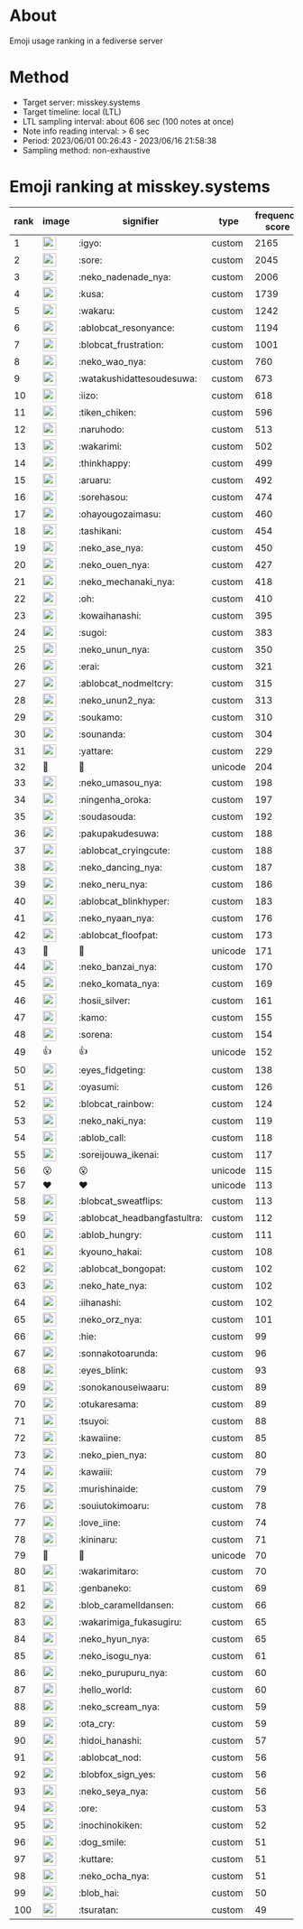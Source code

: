 # About
Emoji usage ranking in a fediverse server

# Method
- Target server: misskey.systems
- Target timeline: local (LTL)
- LTL sampling interval: about 606 sec (100 notes at once)
- Note info reading interval: > 6 sec
- Period: 2023/06/01 00:26:43 - 2023/06/16 21:58:38 
- Sampling method: non-exhaustive

# Emoji ranking at misskey.systems

|rank|image|signifier|type|frequency score|
|----|----|----|----|----|
|1|<img height="24" src="https://misskey.systems/emoji/igyo.webp">|:igyo:|custom|2165|
|2|<img height="24" src="https://misskey.systems/emoji/sore.webp">|:sore:|custom|2045|
|3|<img height="24" src="https://misskey.systems/emoji/neko_nadenade_nya.webp">|:neko_nadenade_nya:|custom|2006|
|4|<img height="24" src="https://misskey.systems/emoji/kusa.webp">|:kusa:|custom|1739|
|5|<img height="24" src="https://misskey.systems/emoji/wakaru.webp">|:wakaru:|custom|1242|
|6|<img height="24" src="https://misskey.systems/emoji/ablobcat_resonyance.webp">|:ablobcat_resonyance:|custom|1194|
|7|<img height="24" src="https://misskey.systems/emoji/blobcat_frustration.webp">|:blobcat_frustration:|custom|1001|
|8|<img height="24" src="https://misskey.systems/emoji/neko_wao_nya.webp">|:neko_wao_nya:|custom|760|
|9|<img height="24" src="https://misskey.systems/emoji/watakushidattesoudesuwa.webp">|:watakushidattesoudesuwa:|custom|673|
|10|<img height="24" src="https://misskey.systems/emoji/iizo.webp">|:iizo:|custom|618|
|11|<img height="24" src="https://misskey.systems/emoji/tiken_chiken.webp">|:tiken_chiken:|custom|596|
|12|<img height="24" src="https://misskey.systems/emoji/naruhodo.webp">|:naruhodo:|custom|513|
|13|<img height="24" src="https://misskey.systems/emoji/wakarimi.webp">|:wakarimi:|custom|502|
|14|<img height="24" src="https://misskey.systems/emoji/thinkhappy.webp">|:thinkhappy:|custom|499|
|15|<img height="24" src="https://misskey.systems/emoji/aruaru.webp">|:aruaru:|custom|492|
|16|<img height="24" src="https://misskey.systems/emoji/sorehasou.webp">|:sorehasou:|custom|474|
|17|<img height="24" src="https://misskey.systems/emoji/ohayougozaimasu.webp">|:ohayougozaimasu:|custom|460|
|18|<img height="24" src="https://misskey.systems/emoji/tashikani.webp">|:tashikani:|custom|454|
|19|<img height="24" src="https://misskey.systems/emoji/neko_ase_nya.webp">|:neko_ase_nya:|custom|450|
|20|<img height="24" src="https://misskey.systems/emoji/neko_ouen_nya.webp">|:neko_ouen_nya:|custom|427|
|21|<img height="24" src="https://misskey.systems/emoji/neko_mechanaki_nya.webp">|:neko_mechanaki_nya:|custom|418|
|22|<img height="24" src="https://misskey.systems/emoji/oh.webp">|:oh:|custom|410|
|23|<img height="24" src="https://misskey.systems/emoji/kowaihanashi.webp">|:kowaihanashi:|custom|395|
|24|<img height="24" src="https://misskey.systems/emoji/sugoi.webp">|:sugoi:|custom|383|
|25|<img height="24" src="https://misskey.systems/emoji/neko_unun_nya.webp">|:neko_unun_nya:|custom|350|
|26|<img height="24" src="https://misskey.systems/emoji/erai.webp">|:erai:|custom|321|
|27|<img height="24" src="https://misskey.systems/emoji/ablobcat_nodmeltcry.webp">|:ablobcat_nodmeltcry:|custom|315|
|28|<img height="24" src="https://misskey.systems/emoji/neko_unun2_nya.webp">|:neko_unun2_nya:|custom|313|
|29|<img height="24" src="https://misskey.systems/emoji/soukamo.webp">|:soukamo:|custom|310|
|30|<img height="24" src="https://misskey.systems/emoji/sounanda.webp">|:sounanda:|custom|304|
|31|<img height="24" src="https://misskey.systems/emoji/yattare.webp">|:yattare:|custom|229|
|32|🍗|🍗|unicode|204|
|33|<img height="24" src="https://misskey.systems/emoji/neko_umasou_nya.webp">|:neko_umasou_nya:|custom|198|
|34|<img height="24" src="https://misskey.systems/emoji/ningenha_oroka.webp">|:ningenha_oroka:|custom|197|
|35|<img height="24" src="https://misskey.systems/emoji/soudasouda.webp">|:soudasouda:|custom|192|
|36|<img height="24" src="https://misskey.systems/emoji/pakupakudesuwa.webp">|:pakupakudesuwa:|custom|188|
|37|<img height="24" src="https://misskey.systems/emoji/ablobcat_cryingcute.webp">|:ablobcat_cryingcute:|custom|188|
|38|<img height="24" src="https://misskey.systems/emoji/neko_dancing_nya.webp">|:neko_dancing_nya:|custom|187|
|39|<img height="24" src="https://misskey.systems/emoji/neko_neru_nya.webp">|:neko_neru_nya:|custom|186|
|40|<img height="24" src="https://misskey.systems/emoji/ablobcat_blinkhyper.webp">|:ablobcat_blinkhyper:|custom|183|
|41|<img height="24" src="https://misskey.systems/emoji/neko_nyaan_nya.webp">|:neko_nyaan_nya:|custom|176|
|42|<img height="24" src="https://misskey.systems/emoji/ablobcat_floofpat.webp">|:ablobcat_floofpat:|custom|173|
|43|🎉|🎉|unicode|171|
|44|<img height="24" src="https://misskey.systems/emoji/neko_banzai_nya.webp">|:neko_banzai_nya:|custom|170|
|45|<img height="24" src="https://misskey.systems/emoji/neko_komata_nya.webp">|:neko_komata_nya:|custom|169|
|46|<img height="24" src="https://misskey.systems/emoji/hosii_silver.webp">|:hosii_silver:|custom|161|
|47|<img height="24" src="https://misskey.systems/emoji/kamo.webp">|:kamo:|custom|155|
|48|<img height="24" src="https://misskey.systems/emoji/sorena.webp">|:sorena:|custom|154|
|49|👍|👍|unicode|152|
|50|<img height="24" src="https://misskey.systems/emoji/eyes_fidgeting.webp">|:eyes_fidgeting:|custom|138|
|51|<img height="24" src="https://misskey.systems/emoji/oyasumi.webp">|:oyasumi:|custom|126|
|52|<img height="24" src="https://misskey.systems/emoji/blobcat_rainbow.webp">|:blobcat_rainbow:|custom|124|
|53|<img height="24" src="https://misskey.systems/emoji/neko_naki_nya.webp">|:neko_naki_nya:|custom|119|
|54|<img height="24" src="https://misskey.systems/emoji/ablob_call.webp">|:ablob_call:|custom|118|
|55|<img height="24" src="https://misskey.systems/emoji/soreijouwa_ikenai.webp">|:soreijouwa_ikenai:|custom|117|
|56|😮|😮|unicode|115|
|57|❤|❤|unicode|113|
|58|<img height="24" src="https://misskey.systems/emoji/blobcat_sweatflips.webp">|:blobcat_sweatflips:|custom|113|
|59|<img height="24" src="https://misskey.systems/emoji/ablobcat_headbangfastultra.webp">|:ablobcat_headbangfastultra:|custom|112|
|60|<img height="24" src="https://misskey.systems/emoji/ablob_hungry.webp">|:ablob_hungry:|custom|111|
|61|<img height="24" src="https://misskey.systems/emoji/kyouno_hakai.webp">|:kyouno_hakai:|custom|108|
|62|<img height="24" src="https://misskey.systems/emoji/ablobcat_bongopat.webp">|:ablobcat_bongopat:|custom|102|
|63|<img height="24" src="https://misskey.systems/emoji/neko_hate_nya.webp">|:neko_hate_nya:|custom|102|
|64|<img height="24" src="https://misskey.systems/emoji/iihanashi.webp">|:iihanashi:|custom|102|
|65|<img height="24" src="https://misskey.systems/emoji/neko_orz_nya.webp">|:neko_orz_nya:|custom|101|
|66|<img height="24" src="https://misskey.systems/emoji/hie.webp">|:hie:|custom|99|
|67|<img height="24" src="https://misskey.systems/emoji/sonnakotoarunda.webp">|:sonnakotoarunda:|custom|96|
|68|<img height="24" src="https://misskey.systems/emoji/eyes_blink.webp">|:eyes_blink:|custom|93|
|69|<img height="24" src="https://misskey.systems/emoji/sonokanouseiwaaru.webp">|:sonokanouseiwaaru:|custom|89|
|70|<img height="24" src="https://misskey.systems/emoji/otukaresama.webp">|:otukaresama:|custom|89|
|71|<img height="24" src="https://misskey.systems/emoji/tsuyoi.webp">|:tsuyoi:|custom|88|
|72|<img height="24" src="https://misskey.systems/emoji/kawaiine.webp">|:kawaiine:|custom|85|
|73|<img height="24" src="https://misskey.systems/emoji/neko_pien_nya.webp">|:neko_pien_nya:|custom|80|
|74|<img height="24" src="https://misskey.systems/emoji/kawaiii.webp">|:kawaiii:|custom|79|
|75|<img height="24" src="https://misskey.systems/emoji/murishinaide.webp">|:murishinaide:|custom|79|
|76|<img height="24" src="https://misskey.systems/emoji/souiutokimoaru.webp">|:souiutokimoaru:|custom|78|
|77|<img height="24" src="https://misskey.systems/emoji/love_iine.webp">|:love_iine:|custom|74|
|78|<img height="24" src="https://misskey.systems/emoji/kininaru.webp">|:kininaru:|custom|71|
|79|🤔|🤔|unicode|70|
|80|<img height="24" src="https://misskey.systems/emoji/wakarimitaro.webp">|:wakarimitaro:|custom|70|
|81|<img height="24" src="https://misskey.systems/emoji/genbaneko.webp">|:genbaneko:|custom|69|
|82|<img height="24" src="https://misskey.systems/emoji/blob_caramelldansen.webp">|:blob_caramelldansen:|custom|66|
|83|<img height="24" src="https://misskey.systems/emoji/wakarimiga_fukasugiru.webp">|:wakarimiga_fukasugiru:|custom|65|
|84|<img height="24" src="https://misskey.systems/emoji/neko_hyun_nya.webp">|:neko_hyun_nya:|custom|65|
|85|<img height="24" src="https://misskey.systems/emoji/neko_isogu_nya.webp">|:neko_isogu_nya:|custom|61|
|86|<img height="24" src="https://misskey.systems/emoji/neko_purupuru_nya.webp">|:neko_purupuru_nya:|custom|60|
|87|<img height="24" src="https://misskey.systems/emoji/hello_world.webp">|:hello_world:|custom|60|
|88|<img height="24" src="https://misskey.systems/emoji/neko_scream_nya.webp">|:neko_scream_nya:|custom|59|
|89|<img height="24" src="https://misskey.systems/emoji/ota_cry.webp">|:ota_cry:|custom|59|
|90|<img height="24" src="https://misskey.systems/emoji/hidoi_hanashi.webp">|:hidoi_hanashi:|custom|57|
|91|<img height="24" src="https://misskey.systems/emoji/ablobcat_nod.webp">|:ablobcat_nod:|custom|56|
|92|<img height="24" src="https://misskey.systems/emoji/blobfox_sign_yes.webp">|:blobfox_sign_yes:|custom|56|
|93|<img height="24" src="https://misskey.systems/emoji/neko_seya_nya.webp">|:neko_seya_nya:|custom|56|
|94|<img height="24" src="https://misskey.systems/emoji/ore.webp">|:ore:|custom|53|
|95|<img height="24" src="https://misskey.systems/emoji/inochinokiken.webp">|:inochinokiken:|custom|52|
|96|<img height="24" src="https://misskey.systems/emoji/dog_smile.webp">|:dog_smile:|custom|51|
|97|<img height="24" src="https://misskey.systems/emoji/kuttare.webp">|:kuttare:|custom|51|
|98|<img height="24" src="https://misskey.systems/emoji/neko_ocha_nya.webp">|:neko_ocha_nya:|custom|51|
|99|<img height="24" src="https://misskey.systems/emoji/blob_hai.webp">|:blob_hai:|custom|50|
|100|<img height="24" src="https://misskey.systems/emoji/tsuratan.webp">|:tsuratan:|custom|49|
